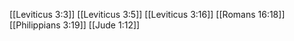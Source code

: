 [[Leviticus 3:3]]
[[Leviticus 3:5]]
[[Leviticus 3:16]]
[[Romans 16:18]]
[[Philippians 3:19]]
[[Jude 1:12]]
